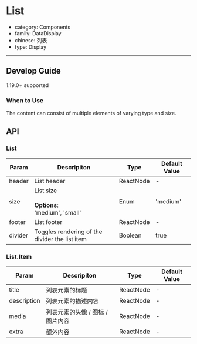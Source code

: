 # List

-   category: Components
-   family: DataDisplay
-   chinese: 列表
-   type: Display

---

## Develop Guide

1.19.0+ supported

### When to Use

The content can consist of multiple elements of varying type and size.


## API

### List

| Param | Descripiton  | Type  | Default Value |
| ------- | ----------------------------------------- | --------- | -------- |
| header  | List header                                      | ReactNode | -        |
| size    | List size <br><br>**Options**:<br>'medium', 'small' | Enum      | 'medium' |
| footer  | List footer                                  | ReactNode | -        |
| divider | Toggles rendering of the divider the list item  | Boolean   | true     |

### List.Item

| Param | Descripiton  | Type  | Default Value |
| ----------- | ------------------- | --------- | --- |
| title       | 列表元素的标题             | ReactNode | -   |
| description | 列表元素的描述内容           | ReactNode | -   |
| media       | 列表元素的头像 / 图标 / 图片内容 | ReactNode | -   |
| extra       | 额外内容                | ReactNode | -   |
